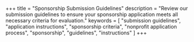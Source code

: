 +++
title = "Sponsorship Submission Guidelines"
description = "Review our submission guidelines to ensure your sponsorship application meets all necessary criteria for evaluation."
keywords = [
  "submission guidelines",
  "application instructions",
  "sponsorship criteria",
  "nonprofit application process",
  "sponsorship",
  "guidelines",
  "instructions"
]
+++
